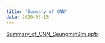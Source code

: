 ```yaml
---
title: "Summary of CNN"
data: 2020-05-15 
---
```


[Summary_of_CNN_SeungminSim.pptx](https://github.com/someonewho/someonewho.github.io/files/4631368/Summary_of_CNN_SeungminSim.pptx)
